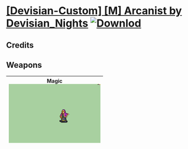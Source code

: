 # [\[Devisian-Custom\] \[M\] Arcanist by Devisian_Nights](./) [![Downlod](https://img.shields.io/badge/Download--red?style=social&logo=github)](https://minhaskamal.github.io/DownGit/#/home?url=https://github.com/Klokinator/FE-Repo/tree/main/Battle%20Animations%2FMagi%20-%20Special%2F%5BDevisian-Custom%5D%20%5BM%5D%20Arcanist%20by%20Devisian_Nights)
## Credits



## Weapons

| <b>Magic</b><br/><img alt="Magic animation" src="./6.%20Magic/Magic.gif"/> |
| :---: |
